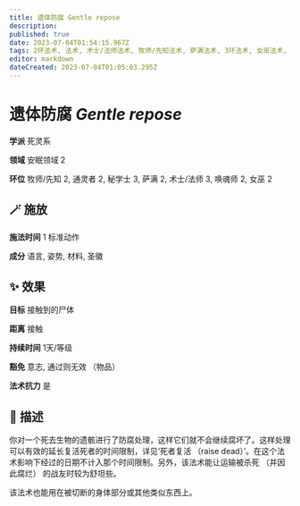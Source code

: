 ```yaml
---
title: 遗体防腐 Gentle repose
description: 
published: true
date: 2023-07-04T01:54:15.967Z
tags: 2环法术, 法术, 术士/法师法术, 牧师/先知法术, 萨满法术, 3环法术, 女巫法术, 秘学士法术, 通灵者法术, 唤魂师法术, 死灵系, 安眠领域
editor: markdown
dateCreated: 2023-07-04T01:05:03.295Z
---
```


# **遗体防腐** *Gentle repose*

**学派** 死灵系 

**领域** 安眠领域 2

**环位** 牧师/先知 2, 通灵者 2, 秘学士 3, 萨满 2, 术士/法师 3, 唤魂师 2, 女巫 2

## 🪄 施放

**施法时间** 1 标准动作

**成分** 语言, 姿势, 材料, 圣徽

## ✨ 效果 

**目标** 接触到的尸体 

**距离** 接触  

**持续时间** 1天/等级 

**豁免** 意志, 通过则无效 （物品）

**法术抗力** 是

## 📖 描述

你对一个死去生物的遗骸进行了防腐处理，这样它们就不会继续腐坏了。这样处理可以有效的延长复活死者的时间限制，详见‘死者复活 （raise dead）’。在这个法术影响下经过的日期不计入那个时间限制。另外，该法术能让运输被杀死 （并因此腐烂） 的战友时较为舒坦些。

该法术也能用在被切断的身体部分或其他类似东西上。
    
